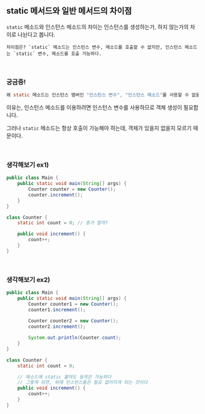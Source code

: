 ## static 메서드와 일반 메서드의 차이점

`static` 메소드와 인스턴스 메소드의 차이는 인스턴스를 생성하는가, 하지 않는가의 차이로 나뉜다고 봅니다.

```
차이점은? `static` 메소드는 인스턴스 변수, 메소드를 호출할 수 없지만, 인스턴스 메소드는 `static` 변수, 메소드를 호출 가능하다.
```

<br/>

### 궁금증!

```java
왜 static 메소드는 인스턴스 멤버인 "인스턴스 변수", "인스턴스 메소드"를 사용할 수 없을까?
```

이유는, 인스턴스 메소드를 이용하려면 인스턴스 변수를 사용하므로 객체 생성이 필요합니다.

그러나 `static` 메소드는 항상 호출이 가능해야 하는데, 객체가 있을지 없을지 모르기 때문이다.

<br/>

### 생각해보기 ex1)

```java
public class Main {
    public static void main(String[] args) {
        Counter counter = new Counter();
        counter.increment();
    }
}

class Counter {
    static int count = 0; // 증가 할까?

    public void increment() {
        count++;
    }
}
```

<br/>

### 생각해보기 ex2)

```java
public class Main {
    public static void main(String[] args) {
        Counter counter1 = new Counter();
        counter1.increment();
        
        Counter counter2 = new Counter(); 
        counter2.increment();

        System.out.println(Counter.count);
    }
}

class Counter {
    static int count = 0;

    // 메소드에 static 붙여도 동작은 가능하다
    // 그렇게 되면, 위에 인스턴스들은 필요 없어지게 되는 것이다
    public void increment() { 
        count++;
    }
}
```
